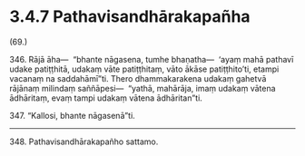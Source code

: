 # 3.4.7 Pathavisandhārakapañha

(69.)

346\. Rājā āha—  “bhante nāgasena, tumhe bhaṇatha—  ‘ayaṃ mahā pathavī udake patiṭṭhitā, udakaṃ vāte patiṭṭhitaṃ, vāto ākāse patiṭṭhito’ti, etampi vacanaṃ na saddahāmī”ti. Thero dhammakarakena udakaṃ gahetvā rājānaṃ milindaṃ saññāpesi—  “yathā, mahārāja, imaṃ udakaṃ vātena ādhāritaṃ, evaṃ tampi udakaṃ vātena ādhāritan”ti.

347\. “Kallosi, bhante nāgasenā”ti.

---

348\. Pathavisandhārakapañho sattamo.
